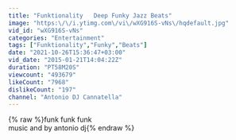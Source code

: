 ```yaml
---
title: "Funktionality   Deep Funky Jazz Beats"
image: "https:\/\/i.ytimg.com\/vi\/wXG916S-vNs\/hqdefault.jpg"
vid_id: "wXG916S-vNs"
categories: "Entertainment"
tags: ["Funktionality","Funky","Beats"]
date: "2021-10-26T15:36:47+03:00"
vid_date: "2015-01-21T14:04:22Z"
duration: "PT58M20S"
viewcount: "493679"
likeCount: "7968"
dislikeCount: "197"
channel: "Antonio DJ Cannatella"
---
```

{% raw %}funk funk funk<br />music and by antonio dj{% endraw %}
